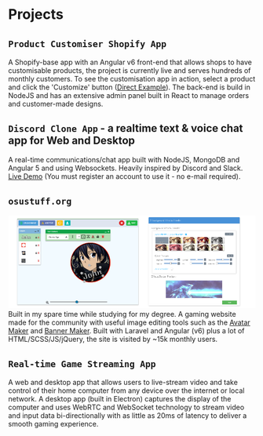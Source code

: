 # Projects

## `Product Customiser Shopify App`

A Shopify-base app with an Angular v6 front-end that allows shops to have customisable products, the project is currently live and serves hundreds of monthly customers. To see the customisation app in action, select a product and click the 'Customize' button ([Direct Example](https://foxbox.io/apps/product-editor/32270605194)). The back-end is build in NodeJS and has an extensive admin panel built in React to manage orders and customer-made designs.

## `Discord Clone App` - a realtime text & voice chat app for Web and Desktop

A real-time communications/chat app built with NodeJS, MongoDB and Angular 5 and using Websockets. Heavily inspired by Discord and Slack.
[Live Demo](https://chatapp.pubg.pet) (You must register an account to use it - no e-mail required).

## `osustuff.org`

[![Product Customiser](assets/images/osustuff.png)](https://www.osustuff.org/avatar-maker2)
Built in my spare time while studying for my degree. A gaming website made for the community with useful image editing tools such as the [Avatar Maker](https://www.osustuff.org/avatar-maker2) and [Banner Maker](https://www.osustuff.org/banner-maker). Built with Laravel and Angular (v6) plus a lot of HTML/SCSS/JS/jQuery, the site is visited by ~15k monthly users.

## `Real-time Game Streaming App`

A web and desktop app that allows users to live-stream video and take control of their home computer from any device over the internet or local network. A desktop app (built in Electron) captures the display of the computer and uses WebRTC and WebSocket technology to stream video and input data bi-directionally with as little as 20ms of latency to deliver a smooth gaming experience.
